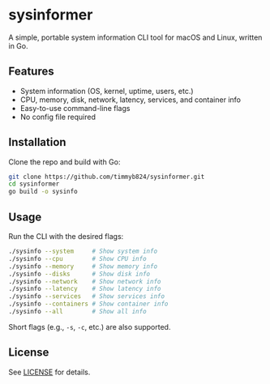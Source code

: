 # sysinformer

A simple, portable system information CLI tool for macOS and Linux, written in Go.

## Features

- System information (OS, kernel, uptime, users, etc.)
- CPU, memory, disk, network, latency, services, and container info
- Easy-to-use command-line flags
- No config file required

## Installation

Clone the repo and build with Go:

```sh
git clone https://github.com/timmyb824/sysinformer.git
cd sysinformer
go build -o sysinfo
```

## Usage

Run the CLI with the desired flags:

```sh
./sysinfo --system     # Show system info
./sysinfo --cpu        # Show CPU info
./sysinfo --memory     # Show memory info
./sysinfo --disks      # Show disk info
./sysinfo --network    # Show network info
./sysinfo --latency    # Show latency info
./sysinfo --services   # Show services info
./sysinfo --containers # Show container info
./sysinfo --all        # Show all info
```

Short flags (e.g., `-s`, `-c`, etc.) are also supported.

## License

See [LICENSE](LICENSE) for details.
